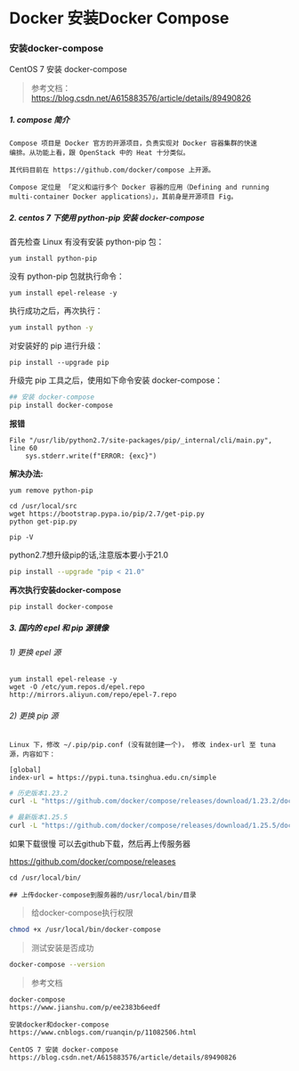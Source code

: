 # Docker 安装Docker Compose

### 安装docker-compose


CentOS 7 安装 docker-compose
> 参考文档：https://blog.csdn.net/A615883576/article/details/89490826
##### 1. compose 简介
	Compose 项目是 Docker 官方的开源项目，负责实现对 Docker 容器集群的快速
	编排。从功能上看，跟 OpenStack 中的 Heat 十分类似。
	
	其代码目前在 https://github.com/docker/compose 上开源。
	
	Compose 定位是 「定义和运行多个 Docker 容器的应用（Defining and running
	multi-container Docker applications）」，其前身是开源项目 Fig。

##### 2. centos 7 下使用 python-pip 安装 docker-compose

首先检查 Linux 有没有安装 python-pip 包：

```
yum install python-pip
```

没有 python-pip 包就执行命令：

```
yum install epel-release -y 
```

执行成功之后，再次执行：

```bash
yum install python -y
```

对安装好的 pip 进行升级：

```
pip install --upgrade pip
```

升级完 pip 工具之后，使用如下命令安装 docker-compose：

```bash
## 安装 docker-compose
pip install docker-compose 
```

**报错**

```
File "/usr/lib/python2.7/site-packages/pip/_internal/cli/main.py", line 60
    sys.stderr.write(f"ERROR: {exc}")
```

**解决办法:**

```
yum remove python-pip

cd /usr/local/src
wget https://bootstrap.pypa.io/pip/2.7/get-pip.py
python get-pip.py

pip -V

```

python2.7想升级pip的话,注意版本要小于21.0

```bash
pip install --upgrade "pip < 21.0"
```

**再次执行安装docker-compose**

```bash
pip install docker-compose 
```



##### 3. 国内的 epel 和 pip 源镜像

###### 1)  更换 epel 源
	yum install epel-release -y
	wget -O /etc/yum.repos.d/epel.repo http://mirrors.aliyun.com/repo/epel-7.repo

###### 2)  更换 pip 源
	Linux 下，修改 ~/.pip/pip.conf (没有就创建一个)， 修改 index-url 至 tuna 源，内容如下：
	
	[global]
	index-url = https://pypi.tuna.tsinghua.edu.cn/simple




``` bash
# 历史版本1.23.2
curl -L "https://github.com/docker/compose/releases/download/1.23.2/docker-compose-$(uname -s)-$(uname -m)" -o /usr/local/bin/docker-compose

# 最新版本1.25.5
curl -L "https://github.com/docker/compose/releases/download/1.25.5/docker-compose-$(uname -s)-$(uname -m)" -o /usr/local/bin/docker-compose
```

如果下载很慢 可以去github下载，然后再上传服务器

https://github.com/docker/compose/releases

```
cd /usr/local/bin/

## 上传docker-compose到服务器的/usr/local/bin/目录
```



> 给docker-compose执行权限

```bash
chmod +x /usr/local/bin/docker-compose
```

> 测试安装是否成功

```bash
docker-compose --version
```



> 参考文档

```
docker-compose
https://www.jianshu.com/p/ee2383b6eedf

安装docker和docker-compose
https://www.cnblogs.com/ruanqin/p/11082506.html

CentOS 7 安装 docker-compose
https://blog.csdn.net/A615883576/article/details/89490826
```

